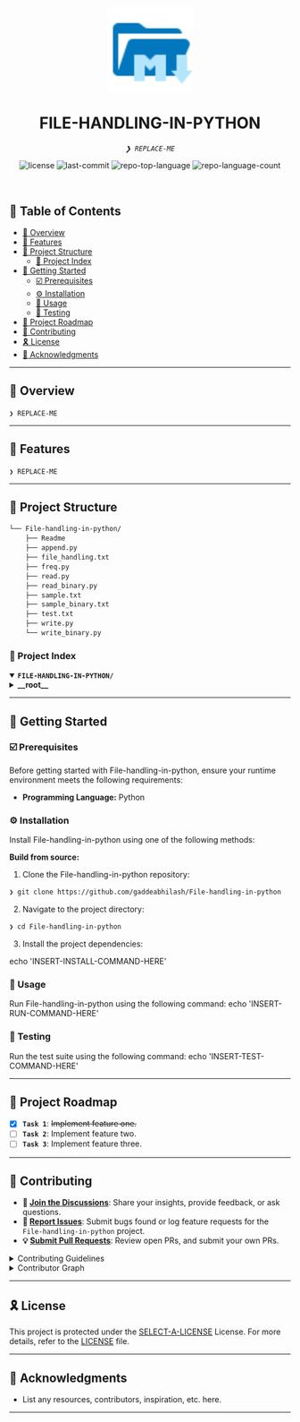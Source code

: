 <p align="center">
    <img src="https://raw.githubusercontent.com/PKief/vscode-material-icon-theme/ec559a9f6bfd399b82bb44393651661b08aaf7ba/icons/folder-markdown-open.svg" align="center" width="30%">
</p>
<p align="center"><h1 align="center">FILE-HANDLING-IN-PYTHON</h1></p>
<p align="center">
	<em><code>❯ REPLACE-ME</code></em>
</p>
<p align="center">
	<img src="https://img.shields.io/github/license/gaddeabhilash/File-handling-in-python?style=default&logo=opensourceinitiative&logoColor=white&color=0080ff" alt="license">
	<img src="https://img.shields.io/github/last-commit/gaddeabhilash/File-handling-in-python?style=default&logo=git&logoColor=white&color=0080ff" alt="last-commit">
	<img src="https://img.shields.io/github/languages/top/gaddeabhilash/File-handling-in-python?style=default&color=0080ff" alt="repo-top-language">
	<img src="https://img.shields.io/github/languages/count/gaddeabhilash/File-handling-in-python?style=default&color=0080ff" alt="repo-language-count">
</p>
<p align="center"><!-- default option, no dependency badges. -->
</p>
<p align="center">
	<!-- default option, no dependency badges. -->
</p>
<br>

## 🔗 Table of Contents

- [📍 Overview](#-overview)
- [👾 Features](#-features)
- [📁 Project Structure](#-project-structure)
  - [📂 Project Index](#-project-index)
- [🚀 Getting Started](#-getting-started)
  - [☑️ Prerequisites](#-prerequisites)
  - [⚙️ Installation](#-installation)
  - [🤖 Usage](#🤖-usage)
  - [🧪 Testing](#🧪-testing)
- [📌 Project Roadmap](#-project-roadmap)
- [🔰 Contributing](#-contributing)
- [🎗 License](#-license)
- [🙌 Acknowledgments](#-acknowledgments)

---

## 📍 Overview

<code>❯ REPLACE-ME</code>

---

## 👾 Features

<code>❯ REPLACE-ME</code>

---

## 📁 Project Structure

```sh
└── File-handling-in-python/
    ├── Readme
    ├── append.py
    ├── file_handling.txt
    ├── freq.py
    ├── read.py
    ├── read_binary.py
    ├── sample.txt
    ├── sample_binary.txt
    ├── test.txt
    ├── write.py
    └── write_binary.py
```


### 📂 Project Index
<details open>
	<summary><b><code>FILE-HANDLING-IN-PYTHON/</code></b></summary>
	<details> <!-- __root__ Submodule -->
		<summary><b>__root__</b></summary>
		<blockquote>
			<table>
			<tr>
				<td><b><a href='https://github.com/gaddeabhilash/File-handling-in-python/blob/master/write_binary.py'>write_binary.py</a></b></td>
				<td><code>❯ REPLACE-ME</code></td>
			</tr>
			<tr>
				<td><b><a href='https://github.com/gaddeabhilash/File-handling-in-python/blob/master/file_handling.txt'>file_handling.txt</a></b></td>
				<td><code>❯ REPLACE-ME</code></td>
			</tr>
			<tr>
				<td><b><a href='https://github.com/gaddeabhilash/File-handling-in-python/blob/master/test.txt'>test.txt</a></b></td>
				<td><code>❯ REPLACE-ME</code></td>
			</tr>
			<tr>
				<td><b><a href='https://github.com/gaddeabhilash/File-handling-in-python/blob/master/read_binary.py'>read_binary.py</a></b></td>
				<td><code>❯ REPLACE-ME</code></td>
			</tr>
			<tr>
				<td><b><a href='https://github.com/gaddeabhilash/File-handling-in-python/blob/master/sample.txt'>sample.txt</a></b></td>
				<td><code>❯ REPLACE-ME</code></td>
			</tr>
			<tr>
				<td><b><a href='https://github.com/gaddeabhilash/File-handling-in-python/blob/master/write.py'>write.py</a></b></td>
				<td><code>❯ REPLACE-ME</code></td>
			</tr>
			<tr>
				<td><b><a href='https://github.com/gaddeabhilash/File-handling-in-python/blob/master/freq.py'>freq.py</a></b></td>
				<td><code>❯ REPLACE-ME</code></td>
			</tr>
			<tr>
				<td><b><a href='https://github.com/gaddeabhilash/File-handling-in-python/blob/master/sample_binary.txt'>sample_binary.txt</a></b></td>
				<td><code>❯ REPLACE-ME</code></td>
			</tr>
			<tr>
				<td><b><a href='https://github.com/gaddeabhilash/File-handling-in-python/blob/master/read.py'>read.py</a></b></td>
				<td><code>❯ REPLACE-ME</code></td>
			</tr>
			<tr>
				<td><b><a href='https://github.com/gaddeabhilash/File-handling-in-python/blob/master/Readme'>Readme</a></b></td>
				<td><code>❯ REPLACE-ME</code></td>
			</tr>
			<tr>
				<td><b><a href='https://github.com/gaddeabhilash/File-handling-in-python/blob/master/append.py'>append.py</a></b></td>
				<td><code>❯ REPLACE-ME</code></td>
			</tr>
			</table>
		</blockquote>
	</details>
</details>

---
## 🚀 Getting Started

### ☑️ Prerequisites

Before getting started with File-handling-in-python, ensure your runtime environment meets the following requirements:

- **Programming Language:** Python


### ⚙️ Installation

Install File-handling-in-python using one of the following methods:

**Build from source:**

1. Clone the File-handling-in-python repository:
```sh
❯ git clone https://github.com/gaddeabhilash/File-handling-in-python
```

2. Navigate to the project directory:
```sh
❯ cd File-handling-in-python
```

3. Install the project dependencies:

echo 'INSERT-INSTALL-COMMAND-HERE'



### 🤖 Usage
Run File-handling-in-python using the following command:
echo 'INSERT-RUN-COMMAND-HERE'

### 🧪 Testing
Run the test suite using the following command:
echo 'INSERT-TEST-COMMAND-HERE'

---
## 📌 Project Roadmap

- [X] **`Task 1`**: <strike>Implement feature one.</strike>
- [ ] **`Task 2`**: Implement feature two.
- [ ] **`Task 3`**: Implement feature three.

---

## 🔰 Contributing

- **💬 [Join the Discussions](https://github.com/gaddeabhilash/File-handling-in-python/discussions)**: Share your insights, provide feedback, or ask questions.
- **🐛 [Report Issues](https://github.com/gaddeabhilash/File-handling-in-python/issues)**: Submit bugs found or log feature requests for the `File-handling-in-python` project.
- **💡 [Submit Pull Requests](https://github.com/gaddeabhilash/File-handling-in-python/blob/main/CONTRIBUTING.md)**: Review open PRs, and submit your own PRs.

<details closed>
<summary>Contributing Guidelines</summary>

1. **Fork the Repository**: Start by forking the project repository to your github account.
2. **Clone Locally**: Clone the forked repository to your local machine using a git client.
   ```sh
   git clone https://github.com/gaddeabhilash/File-handling-in-python
   ```
3. **Create a New Branch**: Always work on a new branch, giving it a descriptive name.
   ```sh
   git checkout -b new-feature-x
   ```
4. **Make Your Changes**: Develop and test your changes locally.
5. **Commit Your Changes**: Commit with a clear message describing your updates.
   ```sh
   git commit -m 'Implemented new feature x.'
   ```
6. **Push to github**: Push the changes to your forked repository.
   ```sh
   git push origin new-feature-x
   ```
7. **Submit a Pull Request**: Create a PR against the original project repository. Clearly describe the changes and their motivations.
8. **Review**: Once your PR is reviewed and approved, it will be merged into the main branch. Congratulations on your contribution!
</details>

<details closed>
<summary>Contributor Graph</summary>
<br>
<p align="left">
   <a href="https://github.com{/gaddeabhilash/File-handling-in-python/}graphs/contributors">
      <img src="https://contrib.rocks/image?repo=gaddeabhilash/File-handling-in-python">
   </a>
</p>
</details>

---

## 🎗 License

This project is protected under the [SELECT-A-LICENSE](https://choosealicense.com/licenses) License. For more details, refer to the [LICENSE](https://choosealicense.com/licenses/) file.

---

## 🙌 Acknowledgments

- List any resources, contributors, inspiration, etc. here.

---
